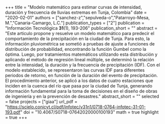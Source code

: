 +++
title = "Modelo matemático para estimar curvas de intensidad, duración y frecuencia de lluvias extremas en Tunja, Colombia"
date = "2020-02-01"
authors = ["sanchez-z","sepulveda-o","Patarroyo-Mesa, M.","Canaria-Camargo, L.C."]
publication_types = ["2"]
publication = "Información Tecnológica **31**(1), 193-206"
publication_short = ""
abstract = "Este articulo propone y resuelve un modelo matemático para predecir el comportamiento de la precipitación en la ciudad de Tunja. Para esto, la información pluviométrica se sometió a pruebas de ajuste a funciones de distribución de probabilidad, encontrando la función Gumbel como la óptima. Luego, por tratamientos matemáticos utilizando esta distribución y aplicando el método de regresión lineal múltiple, se determinó la relación entre la intensidad, la duración y la frecuencia de precipitación (IDF). Con el modelo establecido, se representaron las curvas IDF para diferentes periodos de retorno, en función de la duración del evento de precipitación. El procedimiento anterior, se aplicó a los datos de cuatro estaciones que inciden en la cuenca del río que pasa por la ciudad de Tunja, generando información fundamental para la toma de decisiones en el diseño de obras de ingeniería y en la prevención de desastres."
abstract_short = ""
selected = false
projects = ["giaa"]
url_pdf = "https://scielo.conicyt.cl/pdf/infotec/v31n1/0718-0764-infotec-31-01-193.pdf"
doi = "10.4067/S0718-07642020000100193"
math = true
highlight = true
+++
